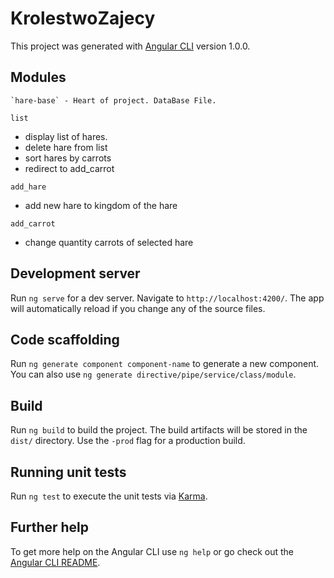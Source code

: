 # KrolestwoZajecy

This project was generated with [Angular CLI](https://github.com/angular/angular-cli) version 1.0.0.

## Modules
    `hare-base` - Heart of project. DataBase File.

`list` 
 - display list of hares. 
 - delete hare from list
 - sort hares by carrots 
 - redirect to add_carrot

`add_hare`
   -  add new hare to kingdom of the hare
        
 `add_carrot`
   - change quantity carrots  of selected hare

## Development server

Run `ng serve` for a dev server. Navigate to `http://localhost:4200/`. The app will automatically reload if you change any of the source files.

## Code scaffolding

Run `ng generate component component-name` to generate a new component. You can also use `ng generate directive/pipe/service/class/module`.

## Build

Run `ng build` to build the project. The build artifacts will be stored in the `dist/` directory. Use the `-prod` flag for a production build.

## Running unit tests

Run `ng test` to execute the unit tests via [Karma](https://karma-runner.github.io).

## Further help

To get more help on the Angular CLI use `ng help` or go check out the [Angular CLI README](https://github.com/angular/angular-cli/blob/master/README.md).
